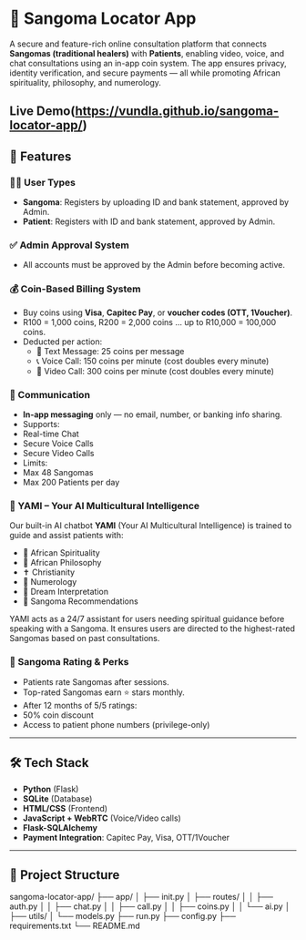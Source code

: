 # 🔮 Sangoma Locator App

A secure and feature-rich online consultation platform that connects **Sangomas (traditional healers)** with **Patients**, enabling video, voice, and chat consultations using an in-app coin system. The app ensures privacy, identity verification, and secure payments — all while promoting African spirituality, philosophy, and numerology.

Live Demo(https://vundla.github.io/sangoma-locator-app/)
---

## 🚀 Features

### 🧑‍⚕️ User Types
- **Sangoma**: Registers by uploading ID and bank statement, approved by Admin.
- **Patient**: Registers with ID and bank statement, approved by Admin.

### ✅ Admin Approval System
- All accounts must be approved by the Admin before becoming active.

### 💰 Coin-Based Billing System
- Buy coins using **Visa**, **Capitec Pay**, or **voucher codes (OTT, 1Voucher)**.
- R100 = 1,000 coins, R200 = 2,000 coins ... up to R10,000 = 100,000 coins.
- Deducted per action:
  - 📩 Text Message: 25 coins per message
  - 📞 Voice Call: 150 coins per minute (cost doubles every minute)
  - 🎥 Video Call: 300 coins per minute (cost doubles every minute)

### 💬 Communication
  - **In-app messaging** only — no email, number, or banking info sharing.
  - Supports:
  - Real-time Chat
  - Secure Voice Calls
  - Secure Video Calls
  - Limits:
  - Max 48 Sangomas
  - Max 200 Patients per day

### 🤖 YAMI – Your AI Multicultural Intelligence

Our built-in AI chatbot **YAMI** (Your AI Multicultural Intelligence) is trained to guide and assist patients with:

- 🔮 African Spirituality
- 📜 African Philosophy
- ✝️ Christianity
- 🔢 Numerology
- 💭 Dream Interpretation
- 🧭 Sangoma Recommendations

YAMI acts as a 24/7 assistant for users needing spiritual guidance before speaking with a Sangoma. It ensures users are directed to the highest-rated Sangomas based on past consultations.

 
  

### 🌟 Sangoma Rating & Perks
- Patients rate Sangomas after sessions.
- Top-rated Sangomas earn ⭐ stars monthly.
- After 12 months of 5/5 ratings:
- 50% coin discount
- Access to patient phone numbers (privilege-only)

---

## 🛠️ Tech Stack

- **Python** (Flask)
- **SQLite** (Database)
- **HTML/CSS** (Frontend)
- **JavaScript + WebRTC** (Voice/Video calls)
- **Flask-SQLAlchemy**
- **Payment Integration**: Capitec Pay, Visa, OTT/1Voucher

---

## 📂 Project Structure



sangoma-locator-app/
├── app/
│ ├── init.py
│ ├── routes/
│ │ ├── auth.py
│ │ ├── chat.py
│ │ ├── call.py
│ │ ├── coins.py
│ │ └── ai.py
│ ├── utils/
│ └── models.py
├── run.py
├── config.py
├── requirements.txt
└── README.md


